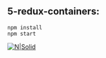 ## 5-redux-containers:
```
npm install
npm start
```
[![N|Solid](https://3.bp.blogspot.com/-lDfPicbvGiA/Wz-fpBS9e_I/AAAAAAAAGas/4Mft02zM2_IjfMmTJlbrJErXFjnMOMHhQCLcBGAs/s1600/Video_2018-07-06_235506_%2528new%2529.gif)](https://giai-ma.blogspot.com/2018/07/reactjs-redux-redux-containers-react.html)

